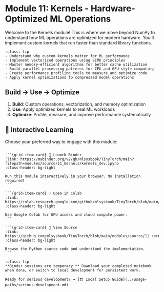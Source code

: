 # Module 11: Kernels - Hardware-Optimized ML Operations

Welcome to the Kernels module! This is where we move beyond NumPy to understand how ML operations are optimized for modern hardware. You'll implement custom kernels that run faster than standard library functions.

```{admonition} 🎯 Learning Goals
:class: tip
- Understand why custom kernels matter for ML performance
- Implement vectorized operations using SIMD principles
- Master memory-efficient algorithms for better cache utilization
- Build parallel processing patterns for CPU and GPU-style computing
- Create performance profiling tools to measure and optimize code
- Apply kernel optimizations to compressed model operations
```


## Build → Use → Optimize
1. **Build**: Custom operations, vectorization, and memory optimization
2. **Use**: Apply optimized kernels to real ML workloads
3. **Optimize**: Profile, measure, and improve performance systematically
## 🚀 Interactive Learning

Choose your preferred way to engage with this module:

````{grid} 1 2 3 3

```{grid-item-card} 🚀 Launch Binder
:link: https://mybinder.org/v2/gh/mlsysbook/TinyTorch/main?filepath=modules/source/11_kernels/kernels_dev.ipynb
:class-header: bg-light

Run this module interactively in your browser. No installation required!
```

```{grid-item-card} ⚡ Open in Colab  
:link: https://colab.research.google.com/github/mlsysbook/TinyTorch/blob/main/modules/source/11_kernels/kernels_dev.ipynb
:class-header: bg-light

Use Google Colab for GPU access and cloud compute power.
```

```{grid-item-card} 📖 View Source
:link: https://github.com/mlsysbook/TinyTorch/blob/main/modules/source/11_kernels/kernels_dev.py
:class-header: bg-light

Browse the Python source code and understand the implementation.
```

````

```{admonition} 💾 Save Your Progress
:class: tip
**Binder sessions are temporary!** Download your completed notebook when done, or switch to local development for persistent work.

Ready for serious development? → [🏗️ Local Setup Guide](../usage-paths/serious-development.md)
```


